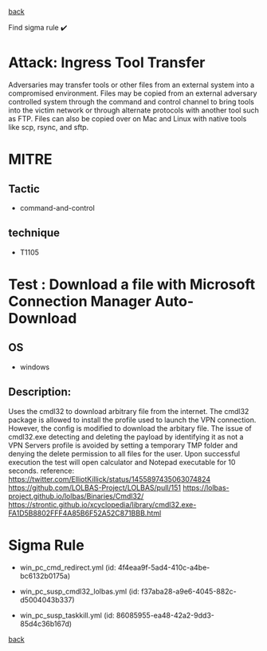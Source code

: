 
[back](../index.md)

Find sigma rule :heavy_check_mark: 

# Attack: Ingress Tool Transfer 

Adversaries may transfer tools or other files from an external system into a compromised environment. Files may be copied from an external adversary controlled system through the command and control channel to bring tools into the victim network or through alternate protocols with another tool such as FTP. Files can also be copied over on Mac and Linux with native tools like scp, rsync, and sftp.

# MITRE
## Tactic
  - command-and-control


## technique
  - T1105


# Test : Download a file with Microsoft Connection Manager Auto-Download
## OS
  - windows


## Description:
Uses the cmdl32 to download arbitrary file from the internet. The cmdl32 package is allowed to install the profile used to launch the VPN connection. However, the config is modified to download the arbitary file. 
The issue of cmdl32.exe detecting and deleting the payload by identifying it as not a VPN Servers profile is avoided by setting a temporary TMP folder and denying the delete permission to all files for the user.
Upon successful execution the test will open calculator and Notepad executable for 10 seconds.
reference:
https://twitter.com/ElliotKillick/status/1455897435063074824
https://github.com/LOLBAS-Project/LOLBAS/pull/151
https://lolbas-project.github.io/lolbas/Binaries/Cmdl32/
https://strontic.github.io/xcyclopedia/library/cmdl32.exe-FA1D5B8802FFF4A85B6F52A52C871BBB.html


# Sigma Rule
 - win_pc_cmd_redirect.yml (id: 4f4eaa9f-5ad4-410c-a4be-bc6132b0175a)

 - win_pc_susp_cmdl32_lolbas.yml (id: f37aba28-a9e6-4045-882c-d5004043b337)

 - win_pc_susp_taskkill.yml (id: 86085955-ea48-42a2-9dd3-85d4c36b167d)



[back](../index.md)
